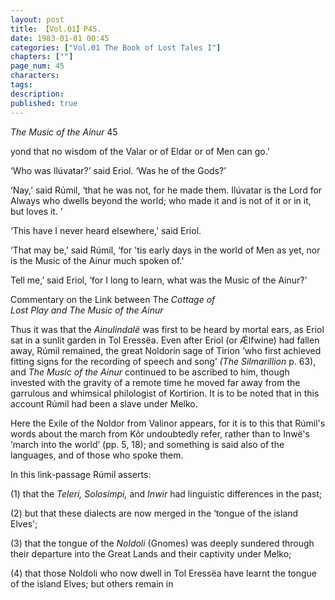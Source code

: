```yaml
---
layout: post
title: 【Vol.01】P45.
date: 1983-01-01 00:45
categories: ["Vol.01 The Book of Lost Tales I"]
chapters: [""]
page_num: 45
characters: 
tags: 
description: 
published: true
---
```


<p style="text-indent: 0;">
<I>The Music of the Ainur </I>45
</p>

yond that no wisdom of the Valar or of Eldar or of Men can go.’

‘Who was Ilúvatar?’ said Eriol. ‘Was he of the Gods?’

‘Nay,’ said Rúmil, ‘that he was not, for he made them. Ilúvatar is the Lord for Always who dwells beyond the world; who made it and is not of it or in it, but loves it. ’

‘This have I never heard elsewhere,’ said Eriol.

‘That may be,’ said Rúmil, ‘for 'tis early days in the world of Men as yet, nor is the Music of the Ainur much spoken of.’

Tell me,’ said Eriol, ‘for I long to learn, what was the Music of the Ainur?’

Commentary on the Link between The <I>Cottage of<BR>Lost Play and The Music of the Ainur</I>

Thus it was that the <I>Ainulindalë </I>was first to be heard by mortal ears, as Eriol sat in a sunlit garden in Tol Eressëa. Even after Eriol (or Ǽlfwine) had fallen away, Rúmil remained, the great Noldorin sage of Tirion ‘who first achieved fitting signs for the recording of speech and song’ <I>(The Silmarillion </I>p. 63), and <I>The Music of the Ainur </I>continued to be ascribed to him, though invested with the gravity of a remote time he moved far away from the garrulous and whimsical philologist of Kortirion. It is to be noted that in this account Rúmil had been a slave under Melko.

Here the Exile of the Noldor from Valinor appears, for it is to this that Rúmil's words about the march from Kôr undoubtedly refer, rather than to Inwë's ‘march into the world’ (pp. 5, 18); and something is said also of the languages, and of those who spoke them.

In this link-passage Rúmil asserts:

(1) that the <I>Teleri, Solosimpi, </I>and <I>Inwir </I>had linguistic differences in the past;

(2) but that these dialects are now merged in the ‘tongue of the island Elves';

(3) that the tongue of the <I>Noldoli </I>(Gnomes) was deeply sundered through their departure into the Great Lands and their captivity under Melko;

(4) that those Noldoli who now dwell in Tol Eressëa have learnt the tongue of the island Elves; but others remain in


